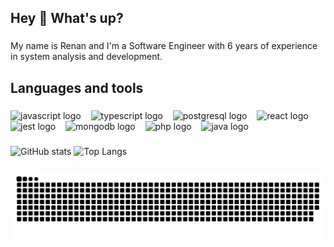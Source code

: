 ## Hey 👋 What's up?

###

<p>My name is Renan and I'm a Software Engineer with 6 years of experience in system analysis and development.</p>

###

<h2>Languages and tools</h2>

###

<p align="left">
  <img src="https://cdn.jsdelivr.net/gh/devicons/devicon/icons/javascript/javascript-original.svg" height="40" alt="javascript logo" />
  &nbsp;&nbsp;
  <img src="https://cdn.jsdelivr.net/gh/devicons/devicon/icons/typescript/typescript-original.svg" height="40" alt="typescript logo" />
  &nbsp;&nbsp;
  <img src="https://cdn.jsdelivr.net/gh/devicons/devicon/icons/postgresql/postgresql-original.svg" height="40" alt="postgresql logo" />
  &nbsp;&nbsp;
  <img src="https://cdn.jsdelivr.net/gh/devicons/devicon/icons/react/react-original.svg" height="40" alt="react logo" />
  &nbsp;&nbsp;
  <img src="https://cdn.jsdelivr.net/gh/devicons/devicon/icons/jest/jest-plain.svg" height="40" alt="jest logo" />
  &nbsp;&nbsp;
  <img src="https://cdn.jsdelivr.net/gh/devicons/devicon/icons/mongodb/mongodb-original.svg" height="40" alt="mongodb logo" />
  &nbsp;&nbsp;
  <img src="https://cdn.jsdelivr.net/gh/devicons/devicon/icons/php/php-original.svg" height="40" alt="php logo" />
  &nbsp;&nbsp;
  <img src="https://cdn.jsdelivr.net/gh/devicons/devicon/icons/java/java-original.svg" height="40" alt="java logo" />
  &nbsp;&nbsp;
</p>

###

<div>
  <img height="180em" alt="GitHub stats" src="https://github-readme-stats.vercel.app/api?username=renanholler&count_private=true&show_icons=true&theme=radical">
  <img height="180em" alt="Top Langs" src="https://github-readme-stats.vercel.app/api/top-langs/?username=renanholler&layout=compact&theme=radical">
</div>

###

<img width="700" alt="Snake animation" src="https://github.com/renanholler/renanholler/blob/output/github-contribution-grid-snake-dark.svg"/>

###
